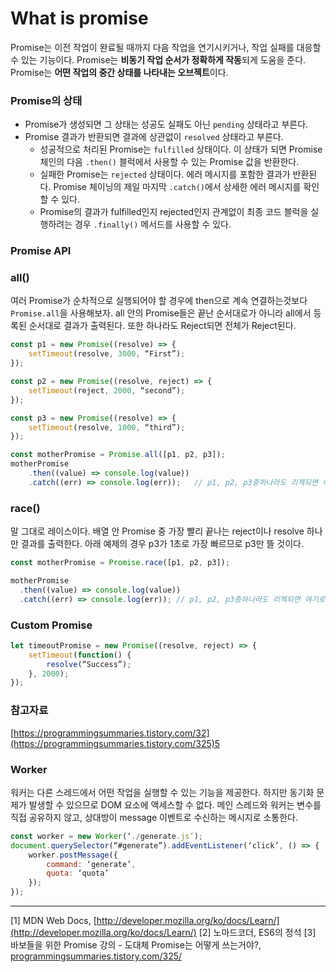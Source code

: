 # What is promise

Promise는 이전 작업이 완료될 때까지 다음 작업을 연기시키거나, 작업 실패를 대응할 수 있는 기능이다. Promise는 **비동기 작업 순서가 정확하게 작동**되게 도움을 준다. Promise는 **어떤 작업의 중간 상태를 나타내는 오브젝트**이다.

### Promise의 상태

- Promise가 생성되면 그 상태는 성공도 실패도 아닌 `pending` 상태라고 부른다.
- Promise 결과가 반환되면 결과에 상관없이 `resolved` 상태라고 부른다.
  - 성공적으로 처리된 Promise는 `fulfilled` 상태이다. 이 상태가 되면 Promise 체인의 다음 `.then()` 블럭에서 사용할 수 있는 Promise 값을 반환한다.
  - 실패한 Promise는 `rejected` 상태이다. 에러 메시지를 포함한 결과가 반환된다. Promise 체이닝의 제일 마지막 `.catch()`에서 상세한 에러 메시지를 확인할 수 있다.
  - Promise의 결과가 fulfilled인지 rejected인지 관계없이 최종 코드 블럭을 실행하려는 경우 `.finally()` 메서드를 사용할 수 있다.

### Promise API

### all()

여러 Promise가 순차적으로 실행되어야 할 경우에 then으로 계속 연결하는것보다 `Promise.all`을 사용해보자. all 안의 Promise들은 끝난 순서대로가 아니라 all에서 등록된 순서대로 결과가 출력된다. 또한 하나라도 Reject되면 전체가 Reject된다.

```jsx
const p1 = new Promise((resolve) => {
	setTimeout(resolve, 3000, “First”);
});

const p2 = new Promise((resolve, reject) => {
	setTimeout(reject, 2000, “second”);
});

const p3 = new Promise((resolve) => {
	setTimeout(resolve, 1000, “third”);
});

const motherPromise = Promise.all([p1, p2, p3]);
motherPromise
	.then((value) => console.log(value))
	.catch((err) => console.log(err));   // p1, p2, p3중하나라도 리젝되면 여기로
```

### race()

말 그대로 레이스이다. 배열 안 Promise 중 가장 빨리 끝나는 reject이나 resolve 하나만 결과를 출력한다. 아래 예제의 경우 p3가 1초로 가장 빠르므로 p3만 뜰 것이다.

```jsx
const motherPromise = Promise.race([p1, p2, p3]);

motherPromise
  .then((value) => console.log(value))
  .catch((err) => console.log(err)); // p1, p2, p3중하나라도 리젝되면 여기로
```

### Custom Promise

```jsx
let timeoutPromise = new Promise((resolve, reject) => {
	setTimeout(function() {
		resolve(“Success”);
	}, 2000);
});
```

### 참고자료

[https://programmingsummaries.tistory.com/32](https://programmingsummaries.tistory.com/325)5

### Worker

워커는 다른 스레드에서 어떤 작업을 실행할 수 있는 기능을 제공한다. 하지만 동기화 문제가 발생할 수 있으므로 DOM 요소에 액세스할 수 없다. 메인 스레드와 워커는 변수를 직접 공유하지 않고, 상대방이 message 이벤트로 수신하는 메시지로 소통한다.

```jsx
const worker = new Worker(‘./generate.js’);
document.querySelector(“#generate”).addEventListener(‘click’, () => {
	worker.postMessage({
		command: ‘generate’,
		quota: ‘quota’
	});
});
```

---

[1] MDN Web Docs, [http://developer.mozilla.org/ko/docs/Learn/](http://developer.mozilla.org/ko/docs/Learn/)
[2] 노마드코더, ES6의 정석
[3] 바보들을 위한 Promise 강의 - 도대체 Promise는 어떻게 쓰는거야?, [programmingsummaries.tistory.com/325/](http://programmingsummaries.tistory.com/325/)
